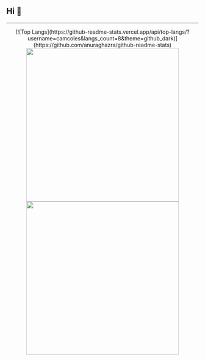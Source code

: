 ## Hi 👋
---

<p align = "center">
  [![Top Langs](https://github-readme-stats.vercel.app/api/top-langs/?username=camcoles&langs_count=8&theme=github_dark)](https://github.com/anuraghazra/github-readme-stats)
  <img src = "https://github-readme-stats.vercel.app/api?username=camcoles&show_icons=true&theme=github_dark" width = 400>
  <img src = "https://github-readme-streak-stats.herokuapp.com?user=camcoles&theme=dark&hide_border=true" width = 400>
</p>
